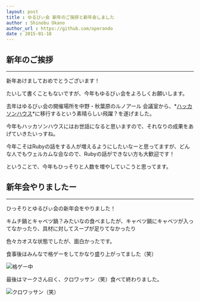```yaml
---
layout: post
title : ゆるびぃ会 新年のご挨拶と新年会しました
author : Shinobu Okano
author_url : https://github.com/operando
date : 2015-01-18
---
```


## 新年のご挨拶

---

新年あけましておめでとうございます！

たいして書くこともないですが、今年もゆるびぃ会をよろしくお願いします。

去年はゆるびぃ会の開催場所を中野・秋葉原のルノアール 会議室から、*[ハッカソンハウス](http://house.hack-a-thon.jp/)*に移行するという素晴らしい飛躍？を遂げました。

今年もハッカソンハウスにはお世話になると思いますので、それなりの成果をあげていきたいっすね。

今年こそはRubyの話をする人が増えるようにしたいなーと思ってますが、どんな人でもウェルカムな会なので、Rubyの話ができない方も大歓迎です！

ということで、今年もひっそりと人数を増やしていこうと思ってます。 


## 新年会やりましたー

---

ひっそりとゆるびぃ会の新年会をやりました！

キムチ鍋とキャベツ鍋？みたいなの食べましたが、キャベツ鍋にキャベツが入ってなかったり、具材に対してスープが足りてなかったり

色々カオスな状態でしたが、面白かったです。

食事後はみんなで格ゲーをしてかなり盛り上がってました（笑）

![格ゲー中](https://fbcdn-sphotos-d-a.akamaihd.net/hphotos-ak-xpa1/v/t1.0-9/10868135_10206166888193174_3590006849354919967_n.jpg?oh=8fa11e8dfff1a4f3db736a9ee66feae7&oe=55654B57&__gda__=1432830017_6b1d4865bf7524454276a0d7dff3f171 "格ゲー中")

最後はマークさん曰く、クロワッサン（笑）食べて終わりました。

![クロワッサン（笑）](https://scontent-a-nrt.xx.fbcdn.net/hphotos-xpa1/v/t1.0-9/10928201_704704432961537_4618420574945188030_n.jpg?oh=77e02e7e21083d3a0f9853edf161796c&oe=556BEEAC "クロワッサン（笑）")